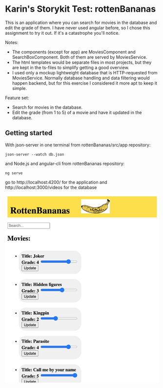 Karin's Storykit Test: rottenBananas
=====

This is an application where you can search for movies in the database and edit the grade of them. I have never used angular before, so I chose this assignment to try it out. If it's a catastrophe you'll notice.

Notes:
* The components (except for app) are MoviesComponent and SearchBoxComponent. Both of them
are served by MoviesService.
* The html templates would be separate files in most projects, but they are kept in the
ts-files to simplify getting a good overview.
* I used only a mockup lightweight database that is HTTP-requested from MoviesService. Normally
database handling and data filtering would happen backend, but for this exercise I considered
it more apt to keep it simple.

Feature set:
* Search for movies in the database.
* Edit the grade (from 1 to 5) of a movie and have it updated in the database.


## Getting started

With json-server in one terminal from rottenBananas/src/app repository:
```
json-server --watch db.json
```
and Node.js and angular-cli from rottenBananas repository:
```
ng serve
```
go to http://localhost:4200/ for the application
and http://localhost:3000/videos for the database

<img src="./screenshot.png">
